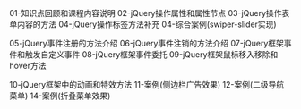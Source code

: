 01-知识点回顾和课程内容说明
02-jQuery操作属性和属性节点
03-jQuery操作表单内容的方法
04-jQuery操作标签方法补充
04-综合案例(swiper-slider实现)

05-jQuery事件注册的方法介绍
06-jQuery事件注销的方法介绍
07-jQuery框架事件和触发自定义事件
08-jQuery框架事件委托
09-jQuery框架鼠标移入移除和hover方法

10-jQuery框架中的动画和特效方法
11-案例(侧边栏广告效果)
12-案例(二级导航菜单)
14-案例(折叠菜单效果)
